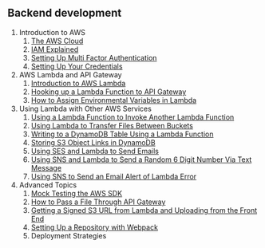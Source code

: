 ## Backend development

1. Introduction to AWS
	1. [The AWS Cloud](aws/introduction-to-aws/aws-cloud.md)
	1. [IAM Explained](aws/introduction-to-aws/iam/iam.md)
	1. [Setting Up Multi Factor Authentication](aws/introduction-to-aws/mfa-setup/mfa-setup.md)
	1. [Setting Up Your Credentials](aws/introduction-to-aws/credentials-setup/credentials-setup.md)
1. AWS Lambda and API Gateway
	1. [Introduction to AWS Lambda](aws/lambda-and-api-gateway/introduction-to-lambda/introduction-to-lambda.md)
	1. [Hooking up a Lambda Function to API Gateway](aws/lambda-and-api-gateway/lambda-api-gateway/lambda-api-gateway.md)
	1. [How to Assign Environmental Variables in Lambda](aws/lambda-and-api-gateway/env-variables/env-variables.md)
1. Using Lambda with Other AWS Services
	1. [Using a Lambda Function to Invoke Another Lambda Function](aws/lambda-and-api-gateway/lambda-invoke/lambda-invoke.md)
	1. [Using Lambda to Transfer Files Between Buckets](aws/lambda-with-other-services/lambda-transfer-buckets/lambda-transfer-buckets.md)
	1. [Writing to a DynamoDB Table Using a Lambda Function](aws/lambda-with-other-services/lambda-dynamodb/lambda-dynamodb.md)
	1. [Storing S3 Object Links in DynamoDB](aws/lambda-with-other-services/s3-lambda-dynamodb/s3-lambda-dynamodb.md)
	1. [Using SES and Lambda to Send Emails](aws/lambda-with-other-services/ses-lambda/ses-lambda.md)
	1. [Using SNS and Lambda to Send a Random 6 Digit Number Via Text Message](aws/lambda-with-other-services/send-sms-code-with-sns/send-sms-code-with-sns.md)
	1. [Using SNS to Send an Email Alert of Lambda Error](aws/lambda-with-other-services/sns-error-alert/sns-error-alert.md)
1. Advanced Topics
	1. [Mock Testing the AWS SDK](aws/advanced-topics/aws-sdk-mock/aws-sdk-mock.md)
	1. [How to Pass a File Through API Gateway](aws/advanced-topics/pass-file-through-API-gateway/pass-file-through-API-gateway.md)
	1. [Getting a Signed S3 URL from Lambda and Uploading from the Front End](aws/advanced-topics/s3-signed-url/s3-signed-url.md)
	1. [Setting Up a Repository with Webpack](aws/advanced-topics/webpack/webpack.md)
	1. Deployment Strategies
